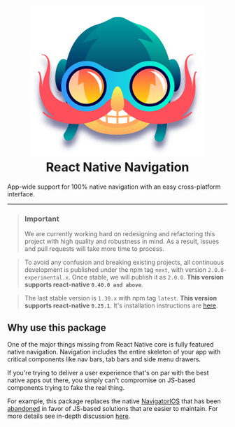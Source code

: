 
<h1 align="center">
  <img src="_images/logo.png"/><br>
  React Native Navigation
</h1>

App-wide support for 100% native navigation with an easy cross-platform interface.

----

> ### Important
> We are currently working hard on redesigning and refactoring this project with high quality and robustness in mind. As a result, issues and pull requests will take more time to process.

> To avoid any confusion and breaking existing projects, all continuous development is published under the npm tag `next`, with version `2.0.0-experimental.x`. Once stable, we will publish it as `2.0.0`. **This version supports react-native `0.40.0 and above`**.

> The last stable version is `1.30.x` with npm tag `latest`. **This version supports react-native `0.25.1`**. It's installation instructions are [here](https://github.com/wix/react-native-navigation/blob/v1.x.x/README.md#installation---ios).

## Why use this package

One of the major things missing from React Native core is fully featured native navigation. Navigation includes the entire skeleton of your app with critical components like nav bars, tab bars and side menu drawers.

If you're trying to deliver a user experience that's on par with the best native apps out there, you simply can't compromise on JS-based components trying to fake the real thing.

For example, this package replaces the native [NavigatorIOS](https://facebook.github.io/react-native/docs/navigatorios.html) that has been [abandoned](https://facebook.github.io/react-native/docs/navigator-comparison.html) in favor of JS-based solutions that are easier to maintain. For more details see in-depth discussion [here](https://github.com/wix/react-native-controllers#why-do-we-need-this-package).

